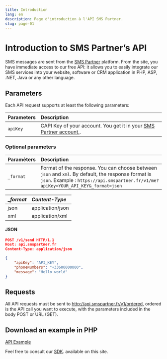 ```yaml
---
title: Introduction 
lang: en
description: Page d'introduction à l'API SMS Partner.
slug: page-01
---
```


# Introduction to SMS Partner’s API

SMS messages are sent from the [SMS Partner](https://www.smspartner.fr/api-sms/) platform. From the site, you have immediate access to our free API: it allows you to easily integrate our SMS services into your website, software or CRM application in PHP, ASP, .NET, Java or any other language.


## Parameters

Each API request supports at least the following parameters:

| Parameters | Description |
|:-----------|:-------------|
| `apiKey`  | CAPI Key of your account. You get it in your  [SMS Partner account.](https://my.smspartner.fr/connexion). |

### Optional parameters

| Paramèters | Description |
|:-----------|:-------------|
| `_format` | Format of the response. You can choose between `json` and `xml`. By default, the response format is `json`. Example : `https://api.smspartner.fr/v1/me?apiKey=YOUR_API_KEY&_format=json` |


| __format_ | _Content-Type_ |
| :--------------- |:---------------|
| json  | application/json |
| xml | application/xml |

#### JSON

```json
POST /v1/send HTTP/1.1
Host: api.smspartner.fr
Content-Type: application/json

{
    "apiKey": "API_KEY",
    "phoneNumbers": "+33600000000",
    "message": "Hello world"
}
```

## Requests
All API requests must be sent to http://api.smspartner.fr/v1/ordered, ordered is the API call you want to execute, with the parameters included in the body POST or URL (GET).

## Download an example in PHP

<a href="https://github.com/smspartnerfr/SMS-API-PHP" class="btn btn-success btn-sm text-white">API Example </a>



Feel free to consult our [SDK](https://docpartner.dev/sdks). available on this site.

